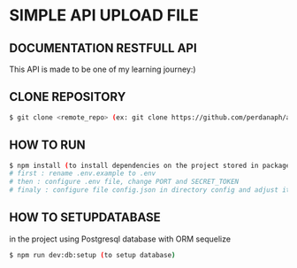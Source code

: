 # SIMPLE API UPLOAD FILE

## DOCUMENTATION RESTFULL API
<p> This API is made to be one of my learning journey:) </p>

## CLONE REPOSITORY
```bash
$ git clone <remote_repo> (ex: git clone https://github.com/perdanaph/api_upload_file)
```

## HOW TO RUN

```bash
$ npm install (to install dependencies on the project stored in package.json)
# first : rename .env.example to .env
# then : configure .env file, change PORT and SECRET_TOKEN 
# finaly : configure file config.json in directory config and adjust it to the POSTGRESQL database on your device
```

## HOW TO SETUPDATABASE
<p>in the project using Postgresql database with ORM sequelize</p>

```bash
$ npm run dev:db:setup (to setup database)
```

